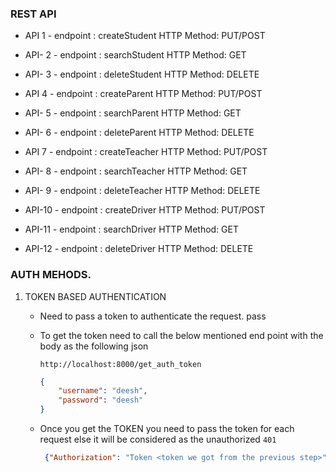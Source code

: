 ### REST API
* API  1 - endpoint : createStudent HTTP Method: PUT/POST
* API- 2 - endpoint : searchStudent HTTP Method: GET
* API- 3 - endpoint : deleteStudent HTTP Method: DELETE

* API  4 - endpoint : createParent HTTP Method: PUT/POST
* API- 5 - endpoint : searchParent HTTP Method: GET
* API- 6 - endpoint : deleteParent HTTP Method: DELETE

* API  7 - endpoint : createTeacher HTTP Method: PUT/POST
* API- 8 - endpoint : searchTeacher HTTP Method: GET
* API- 9 - endpoint : deleteTeacher HTTP Method: DELETE

* API-10 - endpoint : createDriver HTTP Method: PUT/POST
* API-11 - endpoint : searchDriver HTTP Method: GET
* API-12 - endpoint : deleteDriver HTTP Method: DELETE


### AUTH MEHODS.

1. TOKEN BASED AUTHENTICATION
    * Need to pass a token to authenticate the request.
        pass
        
    * To get the token need to call the below mentioned end point with the body as the following json
        
        `http://localhost:8000/get_auth_token`
          
        ```json
        {
            "username": "deesh",
            "password": "deesh"
        }
        ```
    * Once you get the TOKEN you need to pass the token for each request else it will be considered as the unauthorized 
       `401`
       
       ```json
        {"Authorization": "Token <token we got from the previous step>"}
```